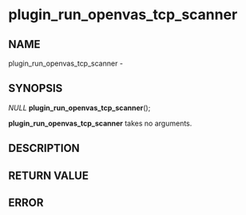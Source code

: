 # plugin_run_openvas_tcp_scanner

## NAME

plugin_run_openvas_tcp_scanner - 

## SYNOPSIS

*NULL* **plugin_run_openvas_tcp_scanner**();

**plugin_run_openvas_tcp_scanner** takes no arguments.

## DESCRIPTION

## RETURN VALUE

## ERROR
